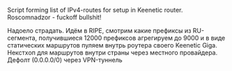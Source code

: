 Script forming list of IPv4-routes for setup in Keenetic router.
Roscomnadzor - fuckoff bullshit!

Надоело страдать. Идём в RIPE, смотрим какие префиксы из RU-сегмента, 
получившиеся 12000 префиксов агрегируем до 9000 и в виде статических 
маршрутов пуляем внутрь роутера своего Keenetic Giga. 
Некстхоп для маршрутов внутри страны через местного провайдера.
Дефолт (0.0.0.0/0) через VPN-туннель
